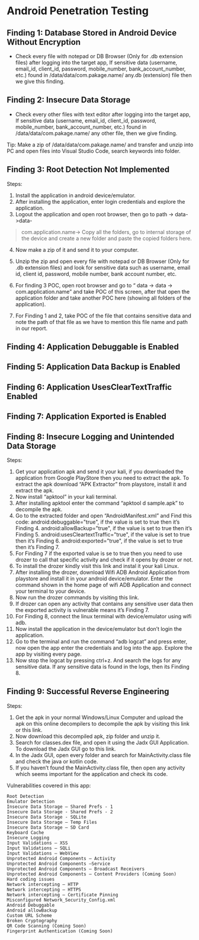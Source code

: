   # Android Penetration Testing

## Finding 1: Database Stored in Android Device Without Encryption
  - Check every file with notepad or DB Browser (Only for .db extension files) after logging into the target app, If sensitive data (username, email_id, client_id, password, mobile_number, bank_account_number, etc.) found in /data/data/com.pakage.name/ any.db (extension) file then we give this finding.


## Finding 2: Insecure Data Storage
  - Check every other files with text editor after logging into the target app, If sensitive data (username, email_id, client_id, password, mobile_number, bank_account_number, etc.) found in /data/data/com.pakage.name/ any other file, then we give finding.

Tip: Make a zip of /data/data/com.pakage.name/ and transfer and unzip into PC and open files into Visual Studio Code, search keywords into folder.

## Finding 3: Root Detection Not Implemented

Steps:
1. Install the application in android device/emulator.
2. After installing the application, enter login credentials and explore the application.
3. Logout the application and open root browser, then go to path -> data->data-
>com.application.name-> Copy all the folders, go to internal storage of the device and
create a new folder and paste the copied folders here.
4. Now make a zip of it and send it to your computer.
5. Unzip the zip and open every file with notepad or DB Browser (Only for .db extension files)
and look for sensitive data such as username, email id, client id, password, mobile number,
bank account number, etc.

8. For finding 3 POC, open root browser and go to “ data -> data -> com.application.name” and
take POC of this screen, after that open the application folder and take another POC here
(showing all folders of the application).
9. For Finding 1 and 2, take POC of the file that contains sensitive data and note the path of
that file as we have to mention this file name and path in our report.

## Finding 4: Application Debuggable is Enabled

## Finding 5: Application Data Backup is Enabled

## Finding 6: Application UsesClearTextTraffic Enabled

## Finding 7: Application Exported is Enabled

## Finding 8: Insecure Logging and Unintended Data Storage

Steps:
1. Get your application apk and send it your kali, if you downloaded the application from
Google PlayStore then you need to extract the apk. To extract the apk download “APK
Extractor” from playstore, install it and extract the apk.
2. Now install “apktool” in your kali terminal.
3. After installing apktool enter the command “apktool d sample.apk” to decompile the
apk.
4. Go to the extracted folder and open “AndroidManifest.xml” and
Find this code:
android:debuggable="true", if the value is set to true then it’s Finding 4.
android:allowBackup="true", if the value is set to true then it’s Finding 5.
android:usesCleartextTraffic="true", if the value is set to true then it’s Finding 6.
android:exported="true", if the value is set to true then it’s Finding 7.
5. For Finding 7 if the exported value is se to true then you need to use drozer to call that
specific activity and check if it opens by drozer or not.
6. To install the drozer kindly visit this link and instal it your kali Linux.
7. After installing the drozer, download Wifi ADB Android Application from playstore and
install it in your android device/emulator. Enter the command shown in the home page
of wifi ADB Application and connect your terminal to your device.
8. Now run the drozer commands by visiting this link.
9. If drozer can open any activity that contains any sensitive user data then the exported
activity is vulnerable means it’s Finding 7.
10. For Finding 8, connect the linux terminal with device/emulator using wifi adb.
11. Now install the application in the device/emulator but don’t login the application.
12. Go to the terminal and run the command “adb logcat” and press enter, now open the
app enter the credentials and log into the app. Explore the app by visiting every page.
13. Now stop the logcat by pressing ctrl+z. And search the logs for any sensitive data. If any
sensitive data is found in the logs, then its Finding 8.

## Finding 9: Successful Reverse Engineering

Steps:
1. Get the apk in your normal Windows/Linux Computer and upload the apk on this online
decompilers to decompile the apk by visiting this link or this link.
2. Now download this decompiled apk, zip folder and unzip it.
3. Search for classes.dex file, and open it using the Jadx GUI Application. To download the
Jadx GUI go to this link.
4. In the Jadx GUI, open every folder and search for MainActivity.class file and check the java or
kotlin code.
5. If you haven’t found the MainActivity.class file, then open any activity which seems
important for the application and check its code.





Vulnerabilities covered in this app:

    Root Detection
    Emulator Detection
    Insecure Data Storage – Shared Prefs - 1
    Insecure Data Storage - Shared Prefs - 2
    Insecure Data Storage - SQLite
    Insecure Data Storage – Temp Files
    Insecure Data Storage – SD Card
    Keyboard Cache
    Insecure Logging
    Input Validations – XSS
    Input Validations – SQLi
    Input Validations – WebView
    Unprotected Android Components – Activity
    Unprotected Android Components –Service
    Unprotected Android Components – Broadcast Receivers
    Unprotected Android Components – Content Providers (Coming Soon)
    Hard coding issues
    Network intercepting – HTTP
    Network intercepting – HTTPS
    Network intercepting – Certificate Pinning
    Misconfigured Network_Security_Config.xml
    Android Debuggable
    Android allowBackup
    Custom URL Scheme
    Broken Cryptography
    QR Code Scanning (Coming Soon)
    Fingerprint Authentication (Coming Soon)
